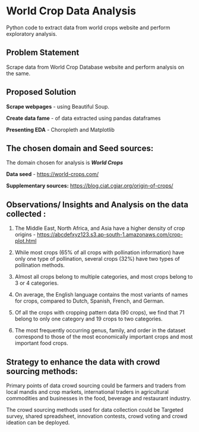 # World Crop Data Analysis
Python code to extract data from world crops website and perform exploratory analysis.

## **Problem Statement** 
Scrape data from World Crop Database website and perform analysis on the same.

## **Proposed Solution** 

**Scrape webpages** - using Beautiful Soup.

**Create data fame** - of data extracted using pandas dataframes

**Presenting EDA** - Choropleth and Matplotlib

## The chosen domain and Seed sources:  

The domain chosen for analysis is ***World Crops***  

**Data seed** - https://world-crops.com/ 

**Supplementary sources:**  https://blog.ciat.cgiar.org/origin-of-crops/ 

## **Observations/ Insights and Analysis on the data collected :** 

1. The Middle East, North Africa, and Asia have a higher density of crop origins - https://abcdefxyz123.s3.ap-south-1.amazonaws.com/crop-plot.html

2. While most crops (65% of all crops with pollination information) have only one type of pollination, several crops (32%) have two types of pollination methods. 

3. Almost all crops belong to multiple categories, and most crops belong to 3 or 4 categories. 

4. On average, the English language contains the most variants of names for crops, compared to Dutch, Spanish, French, and German. 

5. Of all the crops with cropping pattern data (90 crops), we find that 71 belong to only one category and 19 crops to two categories. 

6. The most frequently occurring genus, family, and order in the dataset correspond to those of the most economically important crops and most important food crops. 

## **Strategy to enhance the data with crowd sourcing methods:** 

Primary points of data crowd sourcing could be farmers and traders from local mandis and crop markets, international traders in agricultural commodities and businesses in the food, beverage and restaurant industry.  

The crowd sourcing methods used for data collection could be Targeted survey, shared spreadsheet, innovation contests, crowd voting and crowd ideation can be deployed.

